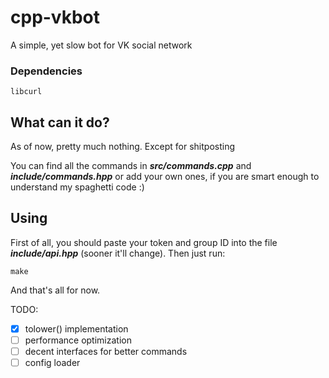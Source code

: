# cpp-vkbot
A simple, yet slow bot for VK social network

### Dependencies
	libcurl

## What can it do?
As of now, pretty much nothing. Except for shitposting

You can find all the commands in __*src/commands.cpp*__ and __*include/commands.hpp*__ or add your own ones, if you are smart enough to understand my spaghetti code :)

## Using
First of all, you should paste your token and group ID into the file __*include/api.hpp*__ (sooner it'll change). Then just run:
	
	make
And that's all for now.


TODO:
- [X] tolower() implementation
- [ ] performance optimization
- [ ] decent interfaces for better commands
- [ ] config loader

